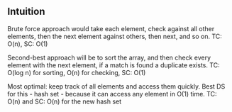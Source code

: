 ## Intuition

Brute force approach would take each element, check against all other elements, then the next element against others, then next, and so on. TC: O(n), SC: O(1)

Second-best approach will be to sort the array, and then check every element with the next element, if a match is found a duplicate exists. TC: O(log n) for sorting, O(n) for checking, SC: O(1)

Most optimal: keep track of all elements and access them quickly. Best DS for this - hash set - because it can access any element in O(1) time. TC: O(n) and SC:  O(n) for the new hash set
